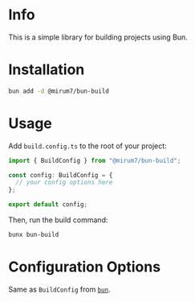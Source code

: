 # Info

This is a simple library for building projects using Bun.

# Installation

```bash
bun add -d @mirum7/bun-build
```

# Usage

Add `build.config.ts` to the root of your project:

```ts
import { BuildConfig } from "@mirum7/bun-build";

const config: BuildConfig = {
  // your config options here
};

export default config;
```

Then, run the build command:

```bash
bunx bun-build
```

# Configuration Options

Same as `BuildConfig` from [`bun`](https://bun.com/docs/bundler).
